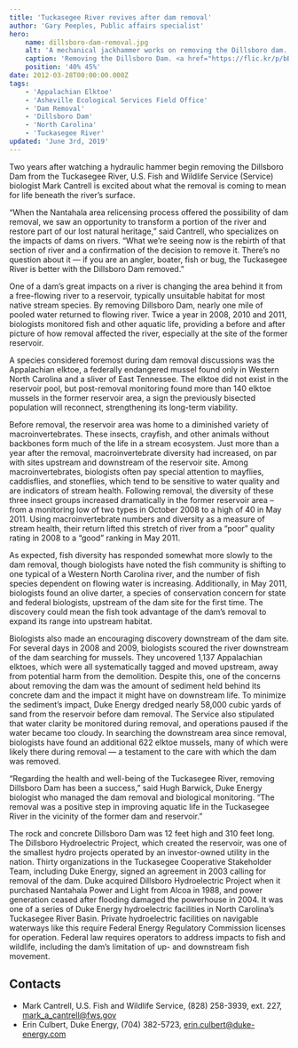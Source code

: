 ```yaml
---
title: 'Tuckasegee River revives after dam removal'
author: 'Gary Peeples, Public affairs specialist'
hero:
    name: dillsboro-dam-removal.jpg
    alt: 'A mechanical jackhammer works on removing the Dillsboro dam.'
    caption: 'Removing the Dillsboro Dam. <a href="https://flic.kr/p/bBG3K6">Photo</a> by Gary Peeples, USFWS.'
    position: '40% 45%'
date: 2012-03-28T00:00:00.000Z
tags:
    - 'Appalachian Elktoe'
    - 'Asheville Ecological Services Field Office'
    - 'Dam Removal'
    - 'Dillsboro Dam'
    - 'North Carolina'
    - 'Tuckasegee River'
updated: 'June 3rd, 2019'
---
```


Two years after watching a hydraulic hammer begin removing the Dillsboro Dam from the Tuckasegee River, U.S. Fish and Wildlife Service (Service) biologist Mark Cantrell is excited about what the removal is coming to mean for life beneath the river’s surface.

“When the Nantahala area relicensing process offered the possibility of dam removal, we saw an opportunity to transform a portion of the river and restore part of our lost natural heritage,” said Cantrell, who specializes on the impacts of dams on rivers. “What we’re seeing now is the rebirth of that section of river and a confirmation of the decision to remove it. There’s no question about it &mdash; if you are an angler, boater, fish or bug, the Tuckasegee River is better with the Dillsboro Dam removed.”

One of a dam’s great impacts on a river is changing the area behind it from a free-flowing river to a reservoir, typically unsuitable habitat for most native stream species. By removing Dillsboro Dam, nearly one mile of pooled water returned to flowing river. Twice a year in 2008, 2010 and 2011, biologists monitored fish and other aquatic life, providing a before and after picture of how removal affected the river, especially at the site of the former reservoir.

A species considered foremost during dam removal discussions was the Appalachian elktoe, a federally endangered mussel found only in Western North Carolina and a sliver of East Tennessee.  The elktoe did not exist in the reservoir pool, but post-removal monitoring found more than 140 elktoe mussels in the former reservoir area, a sign the previously bisected population will reconnect, strengthening its long-term viability.

Before removal, the reservoir area was home to a diminished variety of macroinvertebrates. These insects, crayfish, and other animals without backbones form much of the life in a stream ecosystem. Just more than a year after the removal, macroinvertebrate diversity had increased, on par with sites upstream and downstream of the reservoir site. Among macroinvertebrates, biologists often pay special attention to mayflies, caddisflies, and stoneflies, which tend to be sensitive to water quality and are indicators of stream health. Following removal, the diversity of these three insect groups increased dramatically in the former reservoir area – from a monitoring low of two types in October 2008 to a high of 40 in May 2011. Using macroinvertebrate numbers and diversity as a measure of stream health, their return lifted this stretch of river from a “poor” quality rating in 2008 to a “good” ranking in May 2011.

As expected, fish diversity has responded somewhat more slowly to the dam removal, though biologists have noted the fish community is shifting to one typical of a Western North Carolina river, and the number of fish species dependent on flowing water is increasing. Additionally, in May 2011, biologists found an olive darter, a species of conservation concern for state and federal biologists, upstream of the dam site for the first time. The discovery could mean the fish took advantage of the dam’s removal to expand its range into upstream habitat.

Biologists also made an encouraging discovery downstream of the dam site. For several days in 2008 and 2009, biologists scoured the river downstream of the dam searching for mussels. They uncovered 1,137 Appalachian elktoes, which were all systematically tagged and moved upstream, away from potential harm from the demolition. Despite this, one of the concerns about removing the dam was the amount of sediment held behind its concrete dam and the impact it might have on downstream life. To minimize the sediment’s impact, Duke Energy dredged nearly 58,000 cubic yards of sand from the reservoir before dam removal. The Service also stipulated that water clarity be monitored during removal, and operations paused if the water became too cloudy. In searching the downstream area since removal, biologists have found an additional 622 elktoe mussels, many of which were likely there during removal &mdash; a testament to the care with which the dam was removed.

“Regarding the health and well-being of the Tuckasegee River, removing Dillsboro Dam has been a success,” said Hugh Barwick, Duke Energy biologist who managed the dam removal and biological monitoring. “The removal was a positive step in improving aquatic life in the Tuckasegee River in the vicinity of the former dam and reservoir.”

The rock and concrete Dillsboro Dam was 12 feet high and 310 feet long.   The Dillsboro Hydroelectric Project, which created the reservoir, was one of the smallest hydro projects operated by an investor-owned utility in the nation. Thirty organizations in the Tuckasegee Cooperative Stakeholder Team, including Duke Energy, signed an agreement in 2003 calling for removal of the dam. Duke acquired Dillsboro Hydroelectric Project when it purchased Nantahala Power and Light from Alcoa in 1988, and power generation ceased after flooding damaged the powerhouse in 2004. It was one of a series of Duke Energy hydroelectric facilities in North Carolina’s Tuckasegee River Basin. Private hydroelectric facilities on navigable waterways like this require Federal Energy Regulatory Commission licenses for operation. Federal law requires operators to address impacts to fish and wildlife, including the dam’s limitation of up- and downstream fish movement.

## Contacts

- Mark Cantrell, U.S. Fish and Wildlife Service, (828) 258-3939, ext. 227, [mark_a_cantrell@fws.gov](mailto:mark_a_cantrell@fws.gov)
- Erin Culbert, Duke Energy, (704) 382-5723, [erin.culbert@duke-energy.com](mailto:erin.culbert@duke-energy.com)